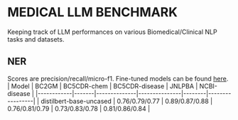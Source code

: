 # MEDICAL LLM BENCHMARK
Keeping track of LLM performances on various Biomedical/Clinical NLP tasks and datasets. 

## NER
Scores are precision/recall/micro-f1. Fine-tuned models can be found [here](https://huggingface.co/kbulutozler). 
| Model | BC2GM | BC5CDR-chem | BC5CDR-disease | JNLPBA | NCBI-disease |
|------------|-------|--------------|---------------|--------|-----------------|
| distilbert-base-uncased | 0.76/0.79/0.77 | 0.89/0.87/0.88 | 0.76/0.81/0.79 | 0.73/0.83/0.78 | 0.81/0.86/0.84 |
